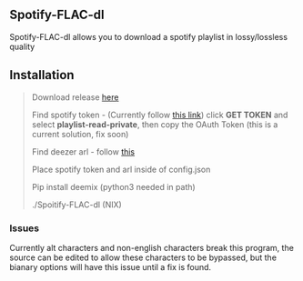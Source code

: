 ## Spotify-FLAC-dl

Spotify-FLAC-dl allows you to download a spotify playlist in lossy/lossless quality

## Installation

> Download release [here](https://github.com/LucasRitossa/Spotify-FLAC-dl/releases)
>
> Find spotify token - (Currently follow [this link](https://developer.spotify.com/console/get-playlist-tracks/?playlist_id=21THa8j9TaSGuXYNBU5tsC&user_id=spotify_espa%C3%B1a))
> click **GET TOKEN** and select **playlist-read-private**, then copy the OAuth Token (this is a current solution, fix soon)
>
> Find deezer arl - follow [this](https://www.youtube.com/watch?v=G6d70kbEscg)
> 
> Place spotify token and arl inside of config.json
>
> Pip install deemix (python3 needed in path)
>
> ./Spoitify-FLAC-dl (NIX)

### Issues

Currently alt characters and non-english characters break this program, the source can be edited to allow these characters to be bypassed,
but the bianary options will have this issue until a fix is found.
